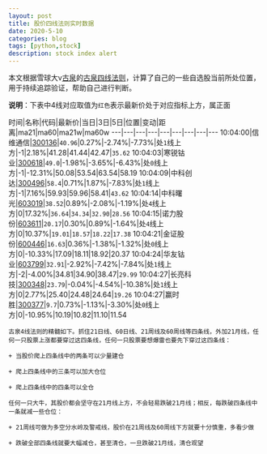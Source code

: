```yaml
---
layout: post
title: 股价四线法则实时数据
date: 2020-5-10
categories: blog
tags: [python,stock]
description: stock index alert
---
```



本文根据雪球大v[古泉](https://xueqiu.com/u/7148646888)的[古泉四线法则](https://xueqiu.com/7148646888/130498192)，计算了自己的一些自选股当前所处位置，用于持续追踪验证，帮助自己进行判断。

**说明**：下表中4线对应取值为`红色`表示最新价处于对应指标上方，属正面

时间|名称|代码|最新价|当日|3日|5日|位置|变动|距离|ma21|ma60|ma21w|ma60w
---|---|---|---|---|---|---|---|---
10:04:00|信维通信|[300136](https://xueqiu.com/S/SZ300136)|`40.96`|0.27%|-2.74%|-7.73%|处`1`线上方|-1|2.18%|41.28|41.44|42.47|`35.62`
10:04:03|寒锐钴业|[300618](https://xueqiu.com/S/SZ300618)|`49.0`|-1.98%|-3.65%|-6.43%|处`0`线上方|-1|-12.31%|50.08|53.54|63.54|58.19
10:04:09|中科创达|[300496](https://xueqiu.com/S/SZ300496)|`58.4`|0.71%|1.87%|-7.83%|处`1`线上方|-1|7.16%|59.93|59.96|58.41|`43.62`
10:04:14|中科曙光|[603019](https://xueqiu.com/S/SH603019)|`38.52`|0.89%|-2.08%|-1.19%|处`4`线上方|0|17.32%|`36.64`|`34.34`|`32.90`|`28.56`
10:04:15|诺力股份|[603611](https://xueqiu.com/S/SH603611)|`20.17`|0.30%|0.89%|-1.64%|处`4`线上方|0|10.37%|`19.01`|`18.57`|`18.22`|`17.38`
10:04:21|金证股份|[600446](https://xueqiu.com/S/SH600446)|`16.63`|0.36%|-1.38%|-1.32%|处`0`线上方|0|-10.33%|17.09|18.11|18.92|20.37
10:04:24|华友钴业|[603799](https://xueqiu.com/S/SH603799)|`32.91`|-2.92%|-7.42%|-7.84%|处`1`线上方|-2|-4.00%|34.81|34.90|38.47|`29.99`
10:04:27|长亮科技|[300348](https://xueqiu.com/S/SZ300348)|`23.79`|-0.04%|-4.54%|-10.38%|处`1`线上方|0|2.77%|25.40|24.48|24.64|`19.26`
10:04:27|赢时胜|[300377](https://xueqiu.com/S/SZ300377)|`9.7`|0.73%|-1.13%|-3.30%|处`0`线上方|0|-10.95%|10.19|10.82|11.10|11.54

```
古泉4线法则的精髓如下。抓住21日线、60日线、21周线及60周线等四条线，外加21月线，任何一只股票上涨都要穿过这四条线，任何一只股票要想爆雷也要先下穿过这四条线：

+ 当股价爬上四条线中的两条可以少量建仓

+ 爬上四条线中的三条可以加大仓位

+ 爬上四条线中的四条可以全仓

任何一只大牛，其股价都会坚守在21月线上方，不会轻易跌破21月线；相反，每跌破四条线中一条就减一些仓位：

+ 21周线可做为多空分水岭及警戒线，股价在21周线及60周线下方就要十分慎重，多看少做

+ 跌破全部四条线就要大幅减仓，甚至清仓，一旦跌破21月线，清仓观望
```